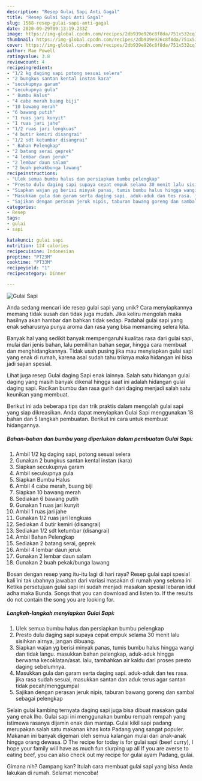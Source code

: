 ```yaml
---
description: "Resep Gulai Sapi Anti Gagal"
title: "Resep Gulai Sapi Anti Gagal"
slug: 1568-resep-gulai-sapi-anti-gagal
date: 2020-09-29T09:13:19.233Z
image: https://img-global.cpcdn.com/recipes/2db939e926c8f8da/751x532cq70/gulai-sapi-foto-resep-utama.jpg
thumbnail: https://img-global.cpcdn.com/recipes/2db939e926c8f8da/751x532cq70/gulai-sapi-foto-resep-utama.jpg
cover: https://img-global.cpcdn.com/recipes/2db939e926c8f8da/751x532cq70/gulai-sapi-foto-resep-utama.jpg
author: Mae Powell
ratingvalue: 3.8
reviewcount: 4
recipeingredient:
- "1/2 kg daging sapi potong sesuai selera"
- "2 bungkus santan kental instan kara"
- "secukupnya garam"
- "secukupnya gula"
- " Bumbu Halus"
- "4 cabe merah buang biji"
- "10 bawang merah"
- "6 bawang putih"
- "1 ruas jari kunyit"
- "1 ruas jari jahe"
- "1/2 ruas jari lengkuas"
- "4 butir kemiri disangrai"
- "1/2 sdt ketumbar disangrai"
- " Bahan Pelengkap"
- "2 batang serai geprek"
- "4 lembar daun jeruk"
- "2 lembar daun salam"
- "2 buah pekakbunga lawang"
recipeinstructions:
- "Ulek semua bumbu halus dan persiapkan bumbu pelengkap"
- "Presto dulu daging sapi supaya cepat empuk selama 30 menit lalu sisihkan airnya, jangan dibuang."
- "Siapkan wajan yg berisi minyak panas, tumis bumbu halus hingga wangi dan tidak langu. masukkan bahan pelengkap, aduk-aduk hingga berwarna kecoklatan/asat. lalu, tambahkan air kaldu dari proses presto daging sebelumnya."
- "Masukkan gula dan garam serta daging sapi. aduk-aduk dan tes rasa. jika rasa sudah sesuai, masukkan santan dan aduk terus agar santan tidak pecah/menggumpal"
- "Sajikan dengan perasan jeruk nipis, taburan bawang goreng dan sambal sebagai pelengkap"
categories:
- Resep
tags:
- gulai
- sapi

katakunci: gulai sapi 
nutrition: 124 calories
recipecuisine: Indonesian
preptime: "PT23M"
cooktime: "PT33M"
recipeyield: "1"
recipecategory: Dinner

---
```



![Gulai Sapi](https://img-global.cpcdn.com/recipes/2db939e926c8f8da/751x532cq70/gulai-sapi-foto-resep-utama.jpg)

Anda sedang mencari ide resep gulai sapi yang unik? Cara menyiapkannya memang tidak susah dan tidak juga mudah. Jika keliru mengolah maka hasilnya akan hambar dan bahkan tidak sedap. Padahal gulai sapi yang enak seharusnya punya aroma dan rasa yang bisa memancing selera kita.

Banyak hal yang sedikit banyak mempengaruhi kualitas rasa dari gulai sapi, mulai dari jenis bahan, lalu pemilihan bahan segar, hingga cara membuat dan menghidangkannya. Tidak usah pusing jika mau menyiapkan gulai sapi yang enak di rumah, karena asal sudah tahu triknya maka hidangan ini bisa jadi sajian spesial.

Lihat juga resep Gulai daging Sapi enak lainnya. Salah satu hidangan gulai daging yang masih banyak dikenal hingga saat ini adalah hidangan gulai daging sapi. Racikan bumbu dan rasa gurih dari daging menjadi salah satu keunikan yang membuat.


Berikut ini ada beberapa tips dan trik praktis dalam mengolah gulai sapi yang siap dikreasikan. Anda dapat menyiapkan Gulai Sapi menggunakan 18 bahan dan 5 langkah pembuatan. Berikut ini cara untuk membuat hidangannya.

<!--inarticleads1-->

##### Bahan-bahan dan bumbu yang diperlukan dalam pembuatan Gulai Sapi:

1. Ambil 1/2 kg daging sapi, potong sesuai selera
1. Gunakan 2 bungkus santan kental instan (kara)
1. Siapkan secukupnya garam
1. Ambil secukupnya gula
1. Siapkan  Bumbu Halus
1. Ambil 4 cabe merah, buang biji
1. Siapkan 10 bawang merah
1. Sediakan 6 bawang putih
1. Gunakan 1 ruas jari kunyit
1. Ambil 1 ruas jari jahe
1. Gunakan 1/2 ruas jari lengkuas
1. Sediakan 4 butir kemiri (disangrai)
1. Sediakan 1/2 sdt ketumbar (disangrai)
1. Ambil  Bahan Pelengkap
1. Sediakan 2 batang serai, geprek
1. Ambil 4 lembar daun jeruk
1. Gunakan 2 lembar daun salam
1. Gunakan 2 buah pekak/bunga lawang


Bosan dengan resep yang itu-itu lagi di hari raya? Resep gulai sapi spesial kali ini tak ubahnya jawaban dari variasi masakan di rumah yang selama ini Ketika persetujuan gulai sapi ini sudah menjadi masakan spesial lebaran idul adha maka Bunda. Songs that you can download and listen to. If the results do not contain the song you are looking for. 

<!--inarticleads2-->

##### Langkah-langkah menyiapkan Gulai Sapi:

1. Ulek semua bumbu halus dan persiapkan bumbu pelengkap
1. Presto dulu daging sapi supaya cepat empuk selama 30 menit lalu sisihkan airnya, jangan dibuang.
1. Siapkan wajan yg berisi minyak panas, tumis bumbu halus hingga wangi dan tidak langu. masukkan bahan pelengkap, aduk-aduk hingga berwarna kecoklatan/asat. lalu, tambahkan air kaldu dari proses presto daging sebelumnya.
1. Masukkan gula dan garam serta daging sapi. aduk-aduk dan tes rasa. jika rasa sudah sesuai, masukkan santan dan aduk terus agar santan tidak pecah/menggumpal
1. Sajikan dengan perasan jeruk nipis, taburan bawang goreng dan sambal sebagai pelengkap


Selain gulai kambing ternyata daging sapi juga bisa dibuat masakan gulai yang enak lho. Gulai sapi ini menggunakan bumbu rempah rempah yang istimewa rasanya dijamin enak dan mantap. Gulai kikil sapi padang merupakan salah satu makanan khas kota Padang yang sangat populer. Makanan ini banyak digemari oleh semua kalangan mulai dari anak-anak hingga orang dewasa. D The recipe for today is for gulai sapi (beef curry), I hope your family will have as much fun slurping up all If you are averse to eating beef, you can also check out my recipe for gulai ayam Padang, gulai. 

Gimana nih? Gampang kan? Itulah cara membuat gulai sapi yang bisa Anda lakukan di rumah. Selamat mencoba!
